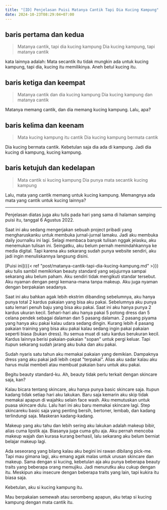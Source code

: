 ```yaml
---
title: "[ID] Penjelasan Puisi Matanya Cantik Tapi Dia Kucing Kampung"
date: 2024-10-23T08:29:04+07:00
---
```


## baris pertama dan kedua

> Matanya cantik, tapi dia kucing kampung
> Dia kucing kampung, tapi matanya cantik

kata lainnya adalah: Mata secantik itu tidak mungkin ada untuk kucing kampung, tapi dia, kucing itu memilikinya. Aneh betul kucing itu.


## baris ketiga dan keempat

> Matanya cantik dan dia kucing kampung
> Dia kucing kampung dan matanya cantik

Matanya memang cantik, dan dia memang kucing kampung. Lalu, apa?


## baris kelima dan keenam

> Mata kucing kampung itu cantik
> Dia kucing kampung bermata cantik

Dia kucing bermata cantik. Kebetulan saja dia ada di kampung. Jadi dia kucing di kampung, kucing kampung.


## baris ketujuh dan kedelapan

> Mata cantik si kucing kampung
> Dia punya mata secantik kucing kampung

Lalu, mata yang cantik memang untuk kucing kampung. Memangnya ada mata yang cantik untuk kucing lainnya?

---

Penjelasan diatas juga aku tulis pada hari yang sama di halaman samping puisi itu, tanggal 6 Agustus 2022.

Saat ini aku sedang mengerjakan sebuah project pribadi yang mengharuskanku untuk membuka jurnal-jurnal lamaku. Jadi aku membuka daily journalku ini lagi. Selagi membaca banyak tulisan nggak jelasku, aku menemukan tulisan ini. Seingatku, aku belum pernah memindahkannya ke media digital. Tapi karena aku sekarang sudah punya website sendiri, aku jadi ingin menuliskannya langsung disini.

[Puisi ini]({{< ref "post/matanya-cantik-tapi-dia-kucing-kampung.md" >}}) aku tulis sambil memikirkan beauty standard yang sejujurnya sampai sekarang aku belum paham. Aku sendiri tidak mengikuti standar tersebut. Aku nyaman dengan pergi kemana-mana tanpa makeup. Aku juga nyaman dengan berpakaian seadanya. 

Saat ini aku bahkan agak lebih ekstrim dibanding sebelumnya, aku hanya punya total 2 kardus pakaian yang bisa aku pakai. Sebelumnya aku punya satu lemari penuh baju yang bisa aku pakai. Saat ini aku hanya punya 2 kardus ukuran kecil. Sehari-hari aku hanya pakai 5 potong dress dan 5 celana pendek sebagai dalaman dan 5 pasang dalaman. 2 pasang piyama yang hanya aku pakai kalau udara sedang dingin. Kurang lebih 4 pasang pakaian training yang bisa aku pakai kalau sedang ingin pakai pakaian seperti biasa (bukan dress). Itu semua muat di satu kardus berukuran kecil. Kardus lainnya berisi pakaian-pakaian "sopan" untuk pergi keluar. Tapi itupun sekarang sudah jarang aku buka dan aku pakai. 

Sudah nyaris satu tahun aku memakai pakaian yang demikian. Dampaknya dress yang aku pakai jadi lebih cepat "terpakai". Alias aku sadar kalau aku harus mulai membeli atau membuat pakaian baru untuk aku pakai.

Begitu beauty standard-ku. Ah, beauty tidak perlu terkait dengan skincare saja, kan? 

Kalau bicara tentang skincare, aku hanya punya basic skincare saja. Itupun kadang tidak setiap hari aku lakukan. Baru saja kemarin aku skip tidak memakai apapun di wajahku selain face wash. Aku memutuskan untuk puasa skincare dulu. Lalu hari ini aku baru memakai skincare lagi. Step skincareku basic saja yang penting bersih, bertoner, lembab, dan kadang terlindungi saja. Maskeran kadang-kadang. 

Makeup yang aku tahu dan lebih sering aku lakukan adalah makeup bibir, alias cuma lipstik aja. Biasanya juga cuma gitu aja. Aku pernah mencoba makeup wajah dan kurasa kurang berhasil, lalu sekarang aku belum berniat belajar makeup lagi.

Ada seseorang yang bilang kalau aku begini ini rawan dibilang pick-me. Tapi mau gimana lagi, aku emang agak malas untuk urusan skincare dan makeup. Sama dengan si kucing, kebetulan aja aku punya beberapa beauty traits yang beberapa orang memujiku. Jadi menurutku aku cukup dengan itu. Meskipun aku insecure dengan beberapa traits yang lain, tapi kukira itu biasa saja. 

Kebetulan, aku si kucing kampung itu. 

Mau berpakaian semewah atau serombeng apapun, aku tetap si kucing kampung dengan mata cantik itu.